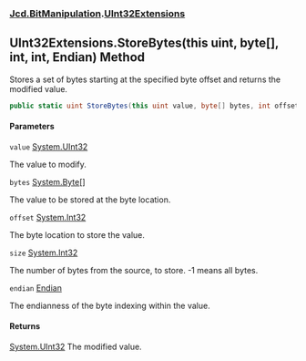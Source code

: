 ### [Jcd.BitManipulation](Jcd.BitManipulation.md 'Jcd.BitManipulation').[UInt32Extensions](Jcd.BitManipulation.UInt32Extensions.md 'Jcd.BitManipulation.UInt32Extensions')

## UInt32Extensions.StoreBytes(this uint, byte[], int, int, Endian) Method

Stores a set of bytes starting at the specified byte offset and returns the modified value.

```csharp
public static uint StoreBytes(this uint value, byte[] bytes, int offset, int size=-1, Jcd.BitManipulation.Endian endian=Jcd.BitManipulation.Endian.Little);
```
#### Parameters

<a name='Jcd.BitManipulation.UInt32Extensions.StoreBytes(thisuint,byte[],int,int,Jcd.BitManipulation.Endian).value'></a>

`value` [System.UInt32](https://docs.microsoft.com/en-us/dotnet/api/System.UInt32 'System.UInt32')

The value to modify.

<a name='Jcd.BitManipulation.UInt32Extensions.StoreBytes(thisuint,byte[],int,int,Jcd.BitManipulation.Endian).bytes'></a>

`bytes` [System.Byte](https://docs.microsoft.com/en-us/dotnet/api/System.Byte 'System.Byte')[[]](https://docs.microsoft.com/en-us/dotnet/api/System.Array 'System.Array')

The value to be stored at the byte location.

<a name='Jcd.BitManipulation.UInt32Extensions.StoreBytes(thisuint,byte[],int,int,Jcd.BitManipulation.Endian).offset'></a>

`offset` [System.Int32](https://docs.microsoft.com/en-us/dotnet/api/System.Int32 'System.Int32')

The byte location to store the value.

<a name='Jcd.BitManipulation.UInt32Extensions.StoreBytes(thisuint,byte[],int,int,Jcd.BitManipulation.Endian).size'></a>

`size` [System.Int32](https://docs.microsoft.com/en-us/dotnet/api/System.Int32 'System.Int32')

The number of bytes from the source, to store. -1 means all bytes.

<a name='Jcd.BitManipulation.UInt32Extensions.StoreBytes(thisuint,byte[],int,int,Jcd.BitManipulation.Endian).endian'></a>

`endian` [Endian](Jcd.BitManipulation.Endian.md 'Jcd.BitManipulation.Endian')

The endianness of the byte indexing within the value.

#### Returns
[System.UInt32](https://docs.microsoft.com/en-us/dotnet/api/System.UInt32 'System.UInt32')
The modified value.